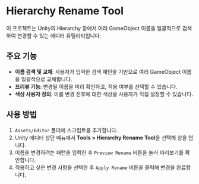 # Hierarchy Rename Tool

이 프로젝트는 Unity의 Hierarchy 창에서 여러 GameObject 이름을 일괄적으로 검색하여 변경할 수 있는 에디터 유틸리티입니다.

## 주요 기능
- **이름 검색 및 교체**: 사용자가 입력한 검색 패턴을 기반으로 여러 GameObject 이름을 일괄적으로 교체합니다.
- **프리뷰 기능**: 변경될 이름을 미리 확인하고, 적용 여부를 선택할 수 있습니다.
- **색상 사용자 정의**: 이름 변경 전후에 대한 색상을 사용자가 직접 설정할 수 있습니다.

## 사용 방법
1. `Assets/Editor` 폴더에 스크립트를 추가합니다.
2. Unity 에디터 상단 메뉴에서 **Tools > Hierarchy Rename Tool**을 선택해 창을 엽니다.
3. 이름을 변경하려는 패턴을 입력한 후 `Preview Rename` 버튼을 눌러 미리보기를 확인합니다.
4. 적용하고 싶은 변경 사항을 선택한 후 `Apply Rename` 버튼을 클릭해 변경을 완료합니다.